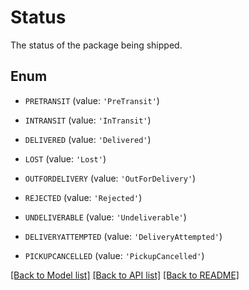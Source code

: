 # Status

The status of the package being shipped.

## Enum

* `PRETRANSIT` (value: `'PreTransit'`)

* `INTRANSIT` (value: `'InTransit'`)

* `DELIVERED` (value: `'Delivered'`)

* `LOST` (value: `'Lost'`)

* `OUTFORDELIVERY` (value: `'OutForDelivery'`)

* `REJECTED` (value: `'Rejected'`)

* `UNDELIVERABLE` (value: `'Undeliverable'`)

* `DELIVERYATTEMPTED` (value: `'DeliveryAttempted'`)

* `PICKUPCANCELLED` (value: `'PickupCancelled'`)

[[Back to Model list]](../README.md#documentation-for-models) [[Back to API list]](../README.md#documentation-for-api-endpoints) [[Back to README]](../README.md)


